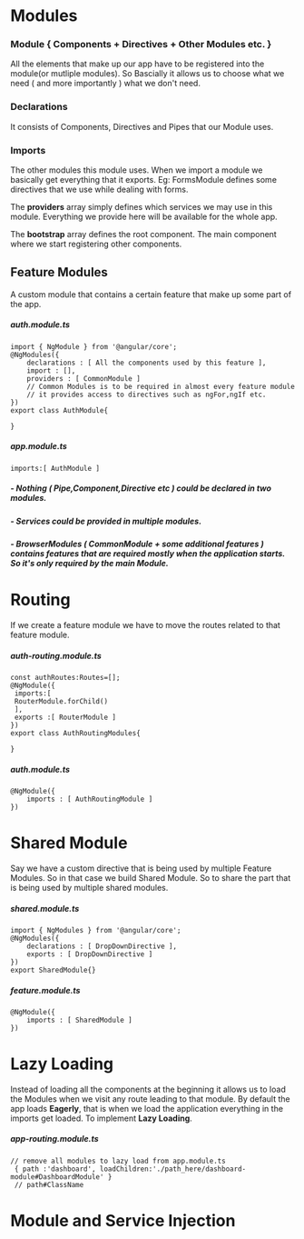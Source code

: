 # Modules
### Module { Components + Directives + Other Modules etc. }
All the elements that make up our app have to be registered into the module(or mutliple modules).
So Bascially it allows us to choose what we need ( and more importantly ) what we don't need.

### Declarations
It consists of Components, Directives and Pipes that our Module uses.

### Imports
The other modules this module uses.
When we import a module we basically get everything that it exports.
Eg: FormsModule defines some directives that we use while dealing with forms.

The **providers** array simply defines which services we may use in this module.
Everything we provide here will be available for the whole app.

The **bootstrap** array defines the root component. The main component where we start registering other components.

## Feature Modules
A custom module that contains a certain feature that make up some part of the app.
##### auth.module.ts
```
import { NgModule } from '@angular/core';
@NgModules({
    declarations : [ All the components used by this feature ],
    import : [],
    providers : [ CommonModule ]
    // Common Modules is to be required in almost every feature module
    // it provides access to directives such as ngFor,ngIf etc.
})
export class AuthModule{
    
}
```
##### app.module.ts
```
imports:[ AuthModule ]
```
##### - Nothing ( Pipe,Component,Directive etc ) could be declared in two modules. 
##### - Services could be provided in multiple modules.
##### - BrowserModules ( CommonModule + some additional features ) contains features that are required mostly when the application starts. So it's only required by the main Module.

# Routing
If we create a feature module we have to move the routes related to that feature module.
##### auth-routing.module.ts
```
const authRoutes:Routes=[];
@NgModule({
 imports:[
 RouterModule.forChild()
 ],
 exports :[ RouterModule ]
})
export class AuthRoutingModules{
    
}
```
##### auth.module.ts
```
@NgModule({
    imports : [ AuthRoutingModule ]
})

```

# Shared Module
Say we have a custom directive that is being used by multiple Feature Modules. So in that case we build Shared Module.
So to share the part that is being used by multiple shared modules.
##### shared.module.ts
```
import { NgModules } from '@angular/core';
@NgModules({
    declarations : [ DropDownDirective ],
    exports : [ DropDownDirective ]
})
export SharedModule{}
```
##### feature.module.ts
```
@NgModule({
    imports : [ SharedModule ]
})
```

# Lazy Loading
Instead of loading all the components at the beginning it allows us to load the Modules when we visit any route leading to that module.
By default the app loads **Eagerly**, that is when we load the application everything in the imports get loaded.
To implement **Lazy Loading**.
##### app-routing.module.ts
```
// remove all modules to lazy load from app.module.ts
 { path :'dashboard', loadChildren:'./path_here/dashboard-module#DashboardModule' }
 // path#ClassName
```

# Module and Service Injection
